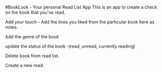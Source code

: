 #BookLook - Your personal Read List App
This is an app to create a check on the book that you've read.

Add your touch - Add the lines you liked from the particular book here as notes.

Add the genre of the book

update the status of the book -(read, unread, currently reading)

Delete book from read list.

Create a new read.

